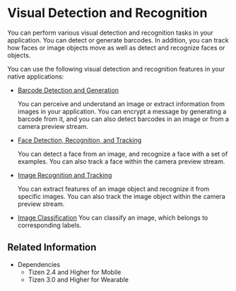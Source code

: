 # Visual Detection and Recognition


You can perform various visual detection and recognition tasks in your application. You can detect or generate barcodes. In addition, you can track how faces or image objects move as well as detect and recognize faces or objects.

You can use the following visual detection and recognition features in your native applications:

- [Barcode Detection and Generation](image-barcode.md)

  You can perceive and understand an image or extract information from images in your application. You can encrypt a message by generating a barcode from it, and you can also detect barcodes in an image or from a camera preview stream.

- [Face Detection, Recognition, and Tracking](face-detection.md)

  You can detect a face from an image, and recognize a face with a set of examples. You can also track a face within the camera preview stream.

- [Image Recognition and Tracking](image-recognition.md)

  You can extract features of an image object and recognize it from specific images. You can also track the image object within the camera preview stream.

- [Image Classification](image-classificiation.md)
  You can classify an image, which belongs to corresponding labels.

## Related Information
- Dependencies
  - Tizen 2.4 and Higher for Mobile
  - Tizen 3.0 and Higher for Wearable
